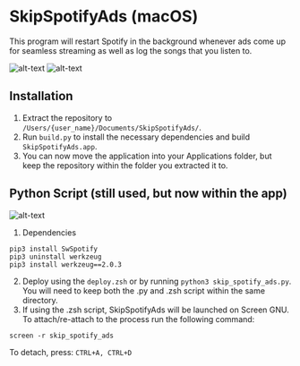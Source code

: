 # SkipSpotifyAds (macOS)
This program will restart Spotify in the background whenever ads come up for seamless streaming as well as log the songs that you listen to.

![alt-text](https://i.imgur.com/C4AV4G6.png)
![alt-text](https://i.imgur.com/KyiWWA9.png)

## Installation
1. Extract the repository to `/Users/{user_name}/Documents/SkipSpotifyAds/`.
2. Run `build.py` to install the necessary dependencies and build `SkipSpotifyAds.app`.
3. You can now move the application into your Applications folder, but keep the repository within the folder you extracted it to.


## Python Script (still used, but now within the app)
![alt-text](https://i.imgur.com/YFOjnpl.png)

1. Dependencies
```
pip3 install SwSpotify
pip3 uninstall werkzeug
pip3 install werkzeug==2.0.3
```

2. Deploy using the `deploy.zsh` or by running `python3 skip_spotify_ads.py`.  You will need to keep both the .py and .zsh script within the same directory.
3. If using the .zsh script, SkipSpotifyAds will be launched on Screen GNU.  To attach/re-attach to the process run the following command:
```
screen -r skip_spotify_ads
```
To detach, press:
```CTRL+A, CTRL+D```
